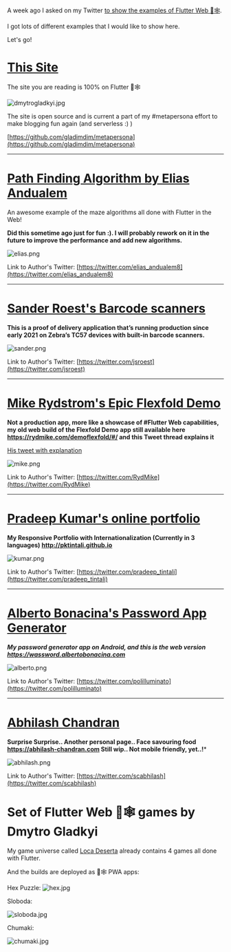 A week ago I asked on my Twitter [to show the examples of Flutter Web 💙🕸️](https://twitter.com/DmytroGladkyi/status/1463950103165734913).

I got lots of different examples that I would like to show here.

Let's go!

# [This Site](https://dmytrogladkyi.com)

The site you are reading is 100% on Flutter 💙🕸️

![dmytrogladkyi.jpg](dmytrogladkyi.jpg)

The site is open source and is current a part of my #metapersona effort to make blogging fun again (and serverless :) )

[https://github.com/gladimdim/metapersona](https://github.com/gladimdim/metapersona)

---

# [Path Finding Algorithm by Elias Andualem](https://elias8.github.io/#/)

An awesome example of the maze algorithms all done with Flutter in the Web!

**Did this sometime ago just for fun :). I will probably rework on it in the future to improve the performance and add new algorithms.**

![elias.png](elias.png)

Link to Author's Twitter: [https://twitter.com/elias_andualem8](https://twitter.com/elias_andualem8)

---

# [Sander Roest's Barcode scanners](https://dalosy-projecten-bv.github.io/demo-proof-of-delivery-pwa/#/)

**This is a proof of delivery application that’s running production since early 2021 on Zebra’s TC57 devices with built-in barcode scanners.**

![sander.png](sander.png)

Link to Author's Twitter: [https://twitter.com/jsroest](https://twitter.com/jsroest)

---

# [Mike Rydstrom's Epic Flexfold Demo](https://rydmike.com/demoflexfold/#/)

**Not a production app, more like a showcase of #Flutter Web capabilities,
my old web build of the Flexfold Demo app still available here https://rydmike.com/demoflexfold/#/ and this Tweet thread explains it**

[His tweet with explanation](https://twitter.com/RydMike/status/1308281235723055107)


![mike.png](mike.png)

Link to Author's Twitter: [https://twitter.com/RydMike](https://twitter.com/RydMike)

---

# [Pradeep Kumar's online portfolio](https://pktintali.github.io/)

**My Responsive Portfolio with Internationalization (Currently in 3 languages) http://pktintali.github.io**

![kumar.png](kumar.png)

Link to Author's Twitter: [https://twitter.com/pradeep_tintali](https://twitter.com/pradeep_tintali)

---

# [Alberto Bonacina's Password App Generator](https://wassword.albertobonacina.com/)

***My password generator app on Android, and this is the web version https://wassword.albertobonacina.com***

![alberto.png](alberto.png)

Link to Author's Twitter: [https://twitter.com/polilluminato](https://twitter.com/polilluminato)

---

# [Abhilash Chandran ](https://abhilash-chandran.com/#/projects)

**Surprise Surprise.. Another personal page.. Face savouring food
https://abhilash-chandran.com
Still wip.. Not mobile friendly, yet..!***

![abhilash.png](abhilash.png)

Link to Author's Twitter: [https://twitter.com/scabhilash](https://twitter.com/scabhilash)

# Set of Flutter Web 💙🕸️ games by Dmytro Gladkyi

My game universe called [Loca Deserta](https://locadeserta.com/index_en) already contains 4 games all done with Flutter.

And the builds are deployed as 💙🕸️ PWA apps:

Hex Puzzle:
![hex.jpg](hex.jpg)

Sloboda:

![sloboda.jpg](sloboda.jpg)

Chumaki:

![chumaki.jpg](chumaki.jpg)